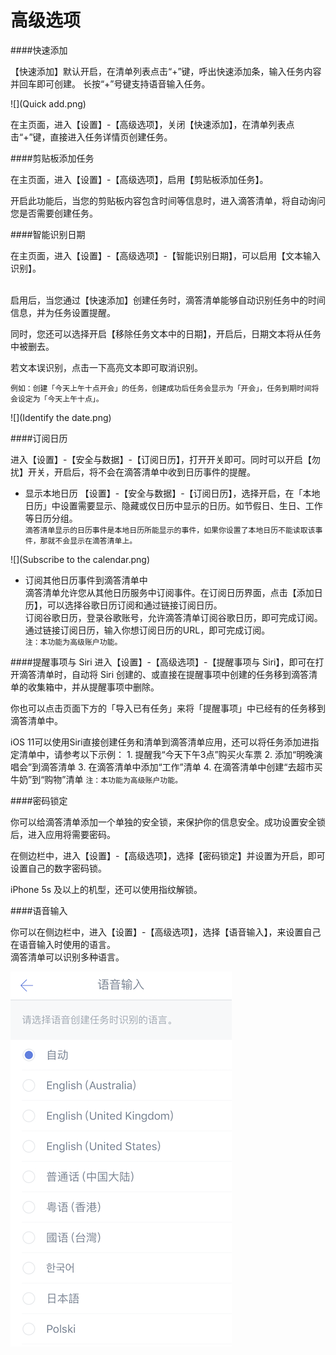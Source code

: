 # 高级选项

####快速添加

【快速添加】默认开启，在清单列表点击“+”键，呼出快速添加条，输入任务内容并回车即可创建。
长按“+”号键支持语音输入任务。

![](Quick add.png)

在主页面，进入【设置】-【高级选项】，关闭【快速添加】，在清单列表点击“+”键，直接进入任务详情页创建任务。

####剪贴板添加任务

在主页面，进入【设置】-【高级选项】，启用【剪贴板添加任务】。

开启此功能后，当您的剪贴板内容包含时间等信息时，进入滴答清单，将自动询问您是否需要创建任务。


####智能识别日期

在主页面，进入【设置】-【高级选项】-【智能识别日期】，可以启用【文本输入识别】。

<br>启用后，当您通过【快速添加】创建任务时，滴答清单能够自动识别任务中的时间信息，并为任务设置提醒。

同时，您还可以选择开启【移除任务文本中的日期】，开启后，日期文本将从任务中被删去。

若文本误识别，点击一下高亮文本即可取消识别。

`例如：创建「今天上午十点开会」的任务，创建成功后任务会显示为「开会」，任务到期时间将会设定为「今天上午十点」。`

![](Identify the date.png)

####订阅日历

进入【设置】-【安全与数据】-【订阅日历】，打开开关即可。同时可以开启【勿扰】开关，开启后，将不会在滴答清单中收到日历事件的提醒。


* 显示本地日历
【设置】-【安全与数据】-【订阅日历】，选择开启，在「本地日历」中设置需要显示、隐藏或仅日历中显示的日历。如节假日、生日、工作等日历分组。
<br >`滴答清单显示的日历事件是本地日历所能显示的事件，如果你设置了本地日历不能读取该事件，那就不会显示在滴答清单上。`

![](Subscribe to the calendar.png)

* 订阅其他日历事件到滴答清单中
<br>滴答清单允许您从其他日历服务中订阅事件。在订阅日历界面，点击【添加日历】，可以选择谷歌日历订阅和通过链接订阅日历。
<br>订阅谷歌日历，登录谷歌账号，允许滴答清单订阅谷歌日历，即可完成订阅。
<br>通过链接订阅日历，输入你想订阅日历的URL，即可完成订阅。
<br>`注：本功能为高级账户功能。`


####提醒事项与 Siri 
进入【设置】-【高级选项】-【提醒事项与 Siri】，即可在打开滴答清单时，自动将 Siri 创建的、或直接在提醒事项中创建的任务移到滴答清单的收集箱中，并从提醒事项中删除。  

你也可以点击页面下方的「导入已有任务」来将「提醒事项」中已经有的任务移到滴答清单中。

iOS 11可以使用Siri直接创建任务和清单到滴答清单应用，还可以将任务添加进指定清单中，请参考以下示例：
    1. 提醒我“今天下午3点”购买火车票
    2. 添加“明晚演唱会”到滴答清单
    3. 在滴答清单中添加“工作”清单
    4. 在滴答清单中创建“去超市买牛奶”到“购物”清单
`注：本功能为高级账户功能。`

####密码锁定

你可以给滴答清单添加一个单独的安全锁，来保护你的信息安全。成功设置安全锁后，进入应用将需要密码。

在侧边栏中，进入【设置】-【高级选项】，选择【密码锁定】并设置为开启，即可设置自己的数字密码锁。

iPhone 5s 及以上的机型，还可以使用指纹解锁。

####语音输入

你可以在侧边栏中，进入【设置】-【高级选项】，选择【语音输入】，来设置自己在语音输入时使用的语言。  
滴答清单可以识别多种语言。

![](Language.png)